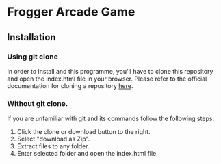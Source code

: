 # Frogger Arcade Game

## Installation

### Using git clone
In order to install and this programme, you'll have to clone this repository and open the index.html file in your browser.
Please refer to the official documentation for cloning a repository [here](https://git-scm.com/docs/git-clone).

### Without git clone.
If you are unfamiliar with git and its commands follow the following steps:
1. Click the clone or download button to the right.
2. Select "download as Zip".
3. Extract files to any folder.
4. Enter selected folder and open the index.html file.
